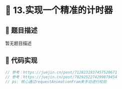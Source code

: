 # 🎯 13.实现一个精准的计时器



## 📎 题目描述
暂无题目描述

## 📝 代码实现
```typescript
// 参考：https://juejin.cn/post/7128231937457520671    
// 参考：https://juejin.cn/post/7029252274299879454
// ps: 核心通过requestAnimationFram来手动进行校验
```
